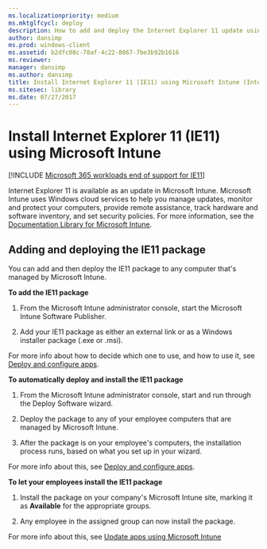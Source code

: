 ```yaml
---
ms.localizationpriority: medium
ms.mktglfcycl: deploy
description: How to add and deploy the Internet Explorer 11 update using Microsoft Intune.
author: dansimp
ms.prod: windows-client
ms.assetid: b2dfc08c-78af-4c22-8867-7be3b92b1616
ms.reviewer: 
manager: dansimp
ms.author: dansimp
title: Install Internet Explorer 11 (IE11) using Microsoft Intune (Internet Explorer 11 for IT Pros)
ms.sitesec: library
ms.date: 07/27/2017
---
```



# Install Internet Explorer 11 (IE11) using Microsoft Intune

[!INCLUDE [Microsoft 365 workloads end of support for IE11](../includes/microsoft-365-ie-end-of-support.md)]

Internet Explorer 11 is available as an update in Microsoft Intune. Microsoft Intune uses Windows cloud services to help you manage updates, monitor and protect your computers, provide remote assistance, track hardware and software inventory, and set security policies. For more information, see the [Documentation Library for Microsoft Intune](/mem/intune/).

## Adding and deploying the IE11 package
You can add and then deploy the IE11 package to any computer that's managed by Microsoft Intune.

 **To add the IE11 package**

1.  From the Microsoft Intune administrator console, start the Microsoft Intune Software Publisher.

2.  Add your IE11 package as either an external link or as a Windows installer package (.exe or .msi). 

For more info about how to decide which one to use, and how to use it, see [Deploy and configure apps](/mem/intune/).

 **To automatically deploy and install the IE11 package**

1.  From the Microsoft Intune administrator console, start and run through the Deploy Software wizard.

2.  Deploy the package to any of your employee computers that are managed by Microsoft Intune.

3.  After the package is on your employee's computers, the installation process runs, based on what you set up in your wizard. 

For more info about this, see [Deploy and configure apps](/mem/intune/).

 **To let your employees install the IE11 package**

1.  Install the package on your company's Microsoft Intune site, marking it as **Available** for the appropriate groups.

2.  Any employee in the assigned group can now install the package. 

For more info about this, see [Update apps using Microsoft Intune](/mem/intune/apps/apps-windows-10-app-deploy)

 

 